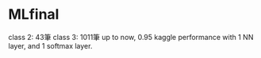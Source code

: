 # MLfinal
class 2: 43筆
class 3: 1011筆
up to now, 0.95 kaggle performance with 1 NN layer, and 1 softmax layer. 

